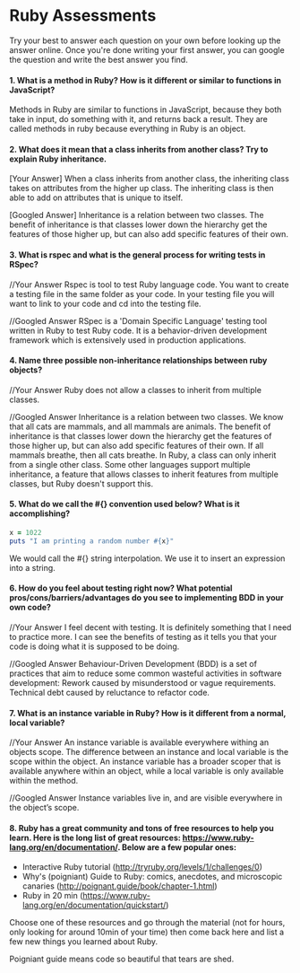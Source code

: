 # Ruby Assessments

Try your best to answer each question on your own before looking up the answer online. Once you're done writing your first answer, you can google the question and write the best answer you find.


#### 1. What is a method in Ruby? How is it different or similar to functions in JavaScript?
Methods in Ruby are similar to functions in JavaScript, because they both take in input, do something with it, and returns back a result.
They are called methods in ruby because everything in Ruby is an object.

#### 2. What does it mean that a class inherits from another class? Try to explain Ruby inheritance. 

[Your Answer]
When a class inherits from another class, the inheriting class takes on attributes from the higher up class.
The inheriting class is then able to add on attributes that is unique to itself.

[Googled Answer]
Inheritance is a relation between two classes.
The benefit of inheritance is that classes lower down the hierarchy get the features of those higher up, but can also add specific features of their own.

#### 3. What is rspec and what is the general process for writing tests in RSpec?

//Your Answer
Rspec is tool to test Ruby language code.
You want to create a testing file in the same folder as your code.
In your testing file you will want to link to your code and cd into the testing file.

//Googled Answer
RSpec is a 'Domain Specific Language' testing tool written in Ruby to test Ruby code. 
It is a behavior-driven development framework which is extensively used in production applications.

#### 4. Name three possible non-inheritance relationships between ruby objects? 

//Your Answer
Ruby does not allow a classes to inherit from multiple classes.

//Googled Answer
Inheritance is a relation between two classes. 
We know that all cats are mammals, and all mammals are animals. 
The benefit of inheritance is that classes lower down the hierarchy get the features of those higher up, but can also add specific features of their own. 
If all mammals breathe, then all cats breathe. 
In Ruby, a class can only inherit from a single other class. 
Some other languages support multiple inheritance, a feature that allows classes to inherit features from multiple classes, but Ruby doesn't support this.

#### 5. What do we call the #{} convention used below? What is it accomplishing?

```ruby
x = 1022
puts "I am printing a random number #{x}"
```
We would call the #{} string interpolation. We use it to insert an expression into a string.

#### 6. How do you feel about testing right now? What potential pros/cons/barriers/advantages do you see to implementing BDD in your own code?

//Your Answer
I feel decent with testing. It is definitely something that I need to practice more.
I can see the benefits of testing as it tells you that your code is doing what it is supposed to be doing.  

//Googled Answer
Behaviour-Driven Development (BDD) is a set of practices that aim to reduce some common wasteful activities in software development: Rework caused by misunderstood or vague requirements. 
Technical debt caused by reluctance to refactor code.

#### 7. What is an instance variable in Ruby? How is it different from a normal, local variable?

//Your Answer
An instance variable is available everywhere withing an objects scope.
The difference between an instance and local variable is the scope within the object.
An instance variable has a broader scoper that is available anywhere within an object, while a local variable is only available within the method.

//Googled Answer
Instance variables live in, and are visible everywhere in the object’s scope.

#### 8. Ruby has a great community and tons of free resources to help you learn. Here is the long list of great resources: https://www.ruby-lang.org/en/documentation/. Below are a few popular ones:
- Interactive Ruby tutorial (http://tryruby.org/levels/1/challenges/0)
- Why's (poigniant) Guide to Ruby: comics, anecdotes, and microscopic canaries (http://poignant.guide/book/chapter-1.html)
- Ruby in 20 min (https://www.ruby-lang.org/en/documentation/quickstart/)


Choose one of these resources and go through the material (not for hours, only looking for around 10min of your time) then come back here and list a few new things you learned about Ruby.

Poigniant guide means code so beautiful that tears are shed.